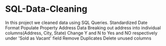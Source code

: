# SQL-Data-Cleaning
In this project we cleaned data using SQL Queries. 
Standardized Date Format
Populate Property Address Data
Breaking out address into individual columns(Address, City, State)
Change Y and N to Yes and NO respectively under 'Sold as Vacant' field
Remove Duplicates
Delete unused columns

